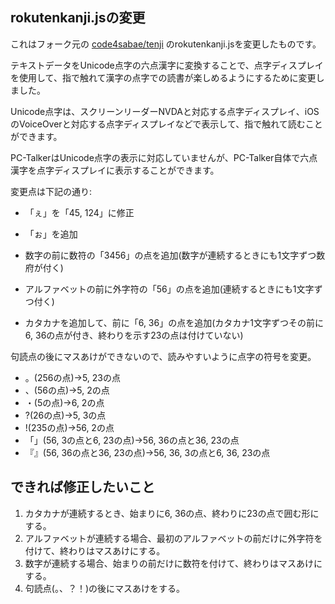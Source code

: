 ## rokutenkanji.jsの変更

これはフォーク元の [code4sabae/tenji](https://github.com/code4sabae/tenji) のrokutenkanji.jsを変更したものです。

テキストデータをUnicode点字の六点漢字に変換することで、点字ディスプレイを使用して、指で触れて漢字の点字での読書が楽しめるようにするために変更しました。

Unicode点字は、スクリーンリーダーNVDAと対応する点字ディスプレイ、iOSのVoiceOverと対応する点字ディスプレイなどで表示して、指で触れて読むことができます。

PC-TalkerはUnicode点字の表示に対応していませんが、PC-Talker自体で六点漢字を点字ディスプレイに表示することができます。

変更点は下記の通り:

* 「ぇ」を「45, 124」に修正
* 「ぉ」を追加

* 数字の前に数符の「3456」の点を追加(数字が連続するときにも1文字ずつ数府が付く)
* アルファベットの前に外字符の「56」の点を追加(連続するときにも1文字ずつ付く)

* カタカナを追加して、前に「6, 36」の点を追加(カタカナ1文字ずつその前に6, 36の点が付き、終わりを示す23の点は付けていない)

句読点の後にマスあけができないので、読みやすいように点字の符号を変更。

* 。(256の点)→5, 23の点
* 、(56の点)→5, 2の点
* ・(5の点)→6, 2の点
* ?(26の点)→5, 3の点
* !(235の点)→56, 2の点
* 「」(56, 3の点と6, 23の点)→56, 36の点と36, 23の点
* 『』(56, 36の点と36, 23の点)→56, 36, 3の点と6, 36, 23の点


## できれば修正したいこと

1. カタカナが連続するとき、始まりに6, 36の点、終わりに23の点で囲む形にする。
2. アルファベットが連続する場合、最初のアルファベットの前だけに外字符を付けて、終わりはマスあけにする。
3. 数字が連続する場合、始まりの前だけに数符を付けて、終わりはマスあけにする。
4. 句読点(。、？！)の後にマスあけをする。

